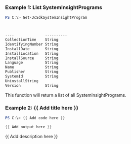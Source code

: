 ### Example 1: List SystemInsightPrograms
```powershell
PS C:\> Get-JcSdkSystemInsightProgram



----              ----------
CollectionTime    String
IdentifyingNumber String
InstallDate       String
InstallLocation   String
InstallSource     String
Language          String
Name              String
Publisher         String
SystemId          String
UninstallString
Version           String


```

This function will return a list of all SystemInsightPrograms.

### Example 2: {{ Add title here }}
```powershell
PS C:\> {{ Add code here }}

{{ Add output here }}
```

{{ Add description here }}

